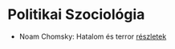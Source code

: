 # Politikai Szociológia

- Noam Chomsky: Hatalom és terror [részletek](../_details/Noam%20Chomsky.md#id_343)